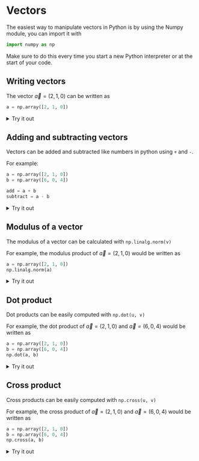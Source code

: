<script type="text/x-mathjax-config">
  MathJax.Hub.Config({
    tex2jax: {
      inlineMath: [ ['$','$'], ["\\(","\\)"] ],
      processEscapes: true
    }
  });
</script>

<script type="text/javascript" async
  src="https://cdnjs.cloudflare.com/ajax/libs/mathjax/2.7.5/MathJax.js?config=TeX-MML-AM_CHTML">
</script>

# Vectors

The easiest way to manipulate vectors in Python is by using the Numpy module, you can import it with

```python
import numpy as np
```

Make sure to do this every time you start a new Python interpreter or at the start of your code.

## Writing vectors

The vector $\vec{a}= (2,1,0)$ can be written as

```python
a = np.array([2, 1, 0])
```

<details>
<summary>Try it out</summary>

<iframe src="https://trinket.io/embed/python3/ba8f7fa714?outputOnly=true&runOption=console&start=result" width="100%" height="356" frameborder="0" marginwidth="0" marginheight="0" allowfullscreen></iframe>
```

</details>

## Adding and subtracting vectors

Vectors can be added and subtracted like numbers in python using `+` and `-`.

For example:

```python
a = np.array([2, 1, 0])
b = np.array([6, 0, 4])

add = a + b 
subtract = a - b
```

<details>
<summary>Try it out</summary>

<iframe src="https://trinket.io/embed/python3/eb9b29368a?outputOnly=true&runOption=console&start=result" width="100%" height="356" frameborder="0" marginwidth="0" marginheight="0" allowfullscreen></iframe>
```

</details>

## Modulus of a vector

The modulus of a vector can be calculated with `np.linalg.norm(v)`

For example, the modulus product of $\vec{a}= (2,1,0)$ would be written as

```python
a = np.array([2, 1, 0])
np.linalg.norm(a)
```

<details>
<summary>Try it out</summary>

<iframe src="https://trinket.io/embed/python3/8c52e77947?outputOnly=true&runOption=console&start=result" width="100%" height="356" frameborder="0" marginwidth="0" marginheight="0" allowfullscreen></iframe>
```

</details>

## Dot product

Dot products can be easily computed with `np.dot(u, v)`

For example, the dot product of $\vec{a}= (2,1,0)$ and $\vec{a}= (6,0,4)$ would be written as

```python
a = np.array([2, 1, 0])
b = np.array([6, 0, 4])
np.dot(a, b)
```

<details>
<summary>Try it out</summary>

<iframe src="https://trinket.io/embed/python3/41218a1817?outputOnly=true&runOption=console&start=result" width="100%" height="356" frameborder="0" marginwidth="0" marginheight="0" allowfullscreen></iframe>
```

</details>

## Cross product

Cross products can be easily computed with `np.cross(u, v)`

For example, the cross product of $\vec{a}= (2,1,0)$ and $\vec{a}= (6,0,4)$ would be written as

```python
a = np.array([2, 1, 0])
b = np.array([6, 0, 4])
np.cross(a, b)
```

<details>
<summary>Try it out</summary>

<iframe src="https://trinket.io/embed/python3/c38197d4b9?outputOnly=true&runOption=console&start=result" width="100%" height="356" frameborder="0" marginwidth="0" marginheight="0" allowfullscreen></iframe>
```

</details>
